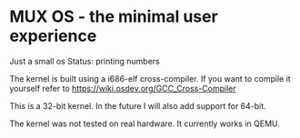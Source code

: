 # MUX OS - the minimal user experience
Just a small os
Status: printing numbers

The kernel is built using a i686-elf cross-compiler.
If you want to compile it yourself refer to https://wiki.osdev.org/GCC_Cross-Compiler

This is a 32-bit kernel. In the future I will also add support for 64-bit.

The kernel was not tested on real hardware. It currently works in QEMU.